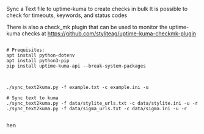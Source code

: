 Sync a Text file to uptime-kuma to create checks in bulk
It is possible to check for timeouts, keywords, and status codes

There is also a check_mk plugin that can be used to monitor the uptime-kuma checks
at https://github.com/styliteag/uptime-kuma-checkmk-plugin

```shell

# Prequisites:
apt install python-dotenv
apt install python3-pip
pip install uptime-kuma-api --break-system-packages



./sync_text2kuma.py -f example.txt -c example.ini -u

# Sync text to kuma 
./sync_text2kuma.py -f data/stylite_urls.txt -c data/stylite.ini -u -r
./sync_text2kuma.py -f data/sigma_urls.txt -c data/sigma.ini -u -r


```

hen